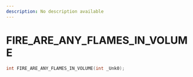 ```yaml
---
description: No description available 
---
```


# FIRE_ARE_ANY_FLAMES_IN_VOLUME

```cpp
int FIRE_ARE_ANY_FLAMES_IN_VOLUME(int _Unk0);
```
